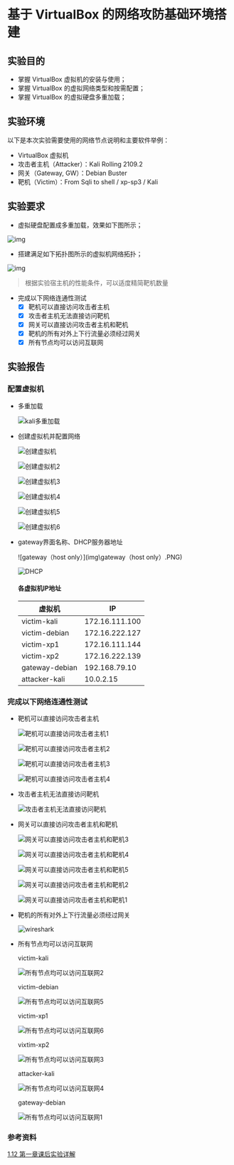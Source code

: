 # 基于 VirtualBox 的网络攻防基础环境搭建

## 实验目的

- 掌握 VirtualBox 虚拟机的安装与使用；
- 掌握 VirtualBox 的虚拟网络类型和按需配置；
- 掌握 VirtualBox 的虚拟硬盘多重加载；

## 实验环境

以下是本次实验需要使用的网络节点说明和主要软件举例：

- VirtualBox 虚拟机
- 攻击者主机（Attacker）：Kali Rolling 2109.2
- 网关（Gateway, GW）：Debian Buster
- 靶机（Victim）：From Sqli to shell / xp-sp3 / Kali

## 实验要求

- 虚拟硬盘配置成多重加载，效果如下图所示；

![img](https://c4pr1c3.github.io/cuc-ns/chap0x01/attach/chap0x01/media/vb-multi-attach.png)

- 搭建满足如下拓扑图所示的虚拟机网络拓扑；

![img](https://c4pr1c3.github.io/cuc-ns/chap0x01/attach/chap0x01/media/vb-exp-layout.png)

> 根据实验宿主机的性能条件，可以适度精简靶机数量

- 完成以下网络连通性测试
  - [x] 靶机可以直接访问攻击者主机
  - [x] 攻击者主机无法直接访问靶机
  - [x] 网关可以直接访问攻击者主机和靶机
  - [x] 靶机的所有对外上下行流量必须经过网关
  - [x] 所有节点均可以访问互联网

## 实验报告

 ### 配置虚拟机

- 多重加载

  ![kali多重加载](img\kali多重加载.PNG)

- 创建虚拟机并配置网络

  ![创建虚拟机](img\创建虚拟机.PNG)

  ![创建虚拟机2](img\创建虚拟机2.PNG)

  ![创建虚拟机3](img\创建虚拟机3.PNG)

  ![创建虚拟机4](img\创建虚拟机4.PNG)

  ![创建虚拟机5](img\创建虚拟机5.PNG)

  ![创建虚拟机6](img\创建虚拟机6.PNG)

- gateway界面名称、DHCP服务器地址

  ![gateway（host only）](img\gateway（host only）.PNG)

  ![DHCP](img\DHCP.PNG)

  #### 各虚拟机IP地址

  | 虚拟机         | IP             |
  | -------------- | -------------- |
  | victim-kali    | 172.16.111.100 |
  | victim-debian  | 172.16.222.127 |
  | victim-xp1     | 172.16.111.144 |
  | victim-xp2     | 172.16.222.139 |
  | gateway-debian | 192.168.79.10  |
  | attacker-kali  | 10.0.2.15      |

### 完成以下网络连通性测试

- 靶机可以直接访问攻击者主机

  ![靶机可以直接访问攻击者主机1](img\靶机可以直接访问攻击者主机1.PNG)

  ![靶机可以直接访问攻击者主机2](img\靶机可以直接访问攻击者主机2.PNG)

  ![靶机可以直接访问攻击者主机3](img\靶机可以直接访问攻击者主机3.PNG)

  ![靶机可以直接访问攻击者主机4](img\靶机可以直接访问攻击者主机4.PNG)

- 攻击者主机无法直接访问靶机

  ![攻击者主机无法直接访问靶机](img\攻击者主机无法直接访问靶机.PNG)

- 网关可以直接访问攻击者主机和靶机

  ![网关可以直接访问攻击者主机和靶机3](img\网关可以直接访问攻击者主机和靶机3.PNG)

  ![网关可以直接访问攻击者主机和靶机4](img\网关可以直接访问攻击者主机和靶机4.PNG)

  ![网关可以直接访问攻击者主机和靶机5](img\网关可以直接访问攻击者主机和靶机5.PNG)

  ![网关可以直接访问攻击者主机和靶机2](img\网关可以直接访问攻击者主机和靶机2.PNG)

  ![网关可以直接访问攻击者主机和靶机1](img\网关可以直接访问攻击者主机和靶机1.PNG)

- 靶机的所有对外上下行流量必须经过网关

  ![wireshark](img\wireshark.png)

- 所有节点均可以访问互联网

  victim-kali

  ![所有节点均可以访问互联网2](img\所有节点均可以访问互联网2.PNG)

  victim-debian

  ![所有节点均可以访问互联网5](img\所有节点均可以访问互联网5.PNG)

  victim-xp1

  ![所有节点均可以访问互联网6](img\所有节点均可以访问互联网6.PNG)

  vixtim-xp2

  ![所有节点均可以访问互联网3](img\所有节点均可以访问互联网3.PNG)

  attacker-kali

  ![所有节点均可以访问互联网4](img\所有节点均可以访问互联网4.PNG)

  gateway-debian

  ![所有节点均可以访问互联网1](img\所有节点均可以访问互联网1.PNG)

### 参考资料

[1.12 第一章课后实验详解](https://www.bilibili.com/video/BV1CL41147vX?p=12)
